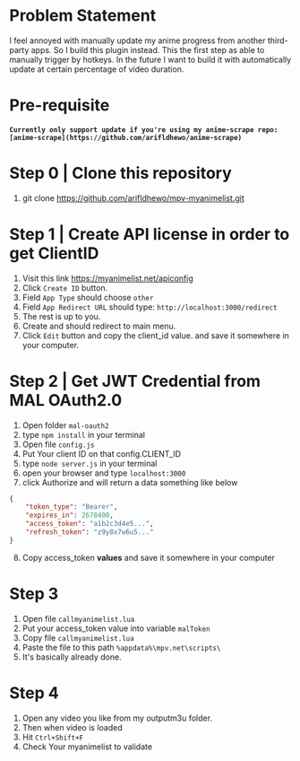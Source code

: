 # Problem Statement

I feel annoyed with manually update my anime progress from another third-party apps. So I build this plugin instead. This the first step as able to manually trigger by hotkeys. In the future I want to build it with automatically update at certain percentage of video duration.

# Pre-requisite

#### `Currently only support update if you're using my anime-scrape repo: [anime-scrape](https://github.com/arifldhewo/anime-scrape)`

# Step 0 | Clone this repository

1. git clone https://github.com/arifldhewo/mpv-myanimelist.git

# Step 1 | Create API license in order to get ClientID

1. Visit this link https://myanimelist.net/apiconfig
2. Click `Create ID` button.
3. Field `App Type` should choose `other`
4. Field `App Redirect URL` should type: `http://localhost:3000/redirect`
5. The rest is up to you.
6. Create and should redirect to main menu.
7. Click `Edit` button and copy the client_id value. and save it somewhere in your computer.

# Step 2 | Get JWT Credential from MAL OAuth2.0

1. Open folder `mal-oauth2`
2. type `npm install` in your terminal
3. Open file `config.js`
4. Put Your client ID on that config.CLIENT_ID
5. type `node server.js` in your terminal
6. open your browser and type `localhost:3000`
7. click Authorize and will return a data something like below

```json
{
	"token_type": "Bearer",
	"expires_in": 2678400,
	"access_token": "a1b2c3d4e5...",
	"refresh_token": "z9y8x7w6u5..."
}
```

8. Copy access_token **values** and save it somewhere in your computer

# Step 3

1. Open file `callmyanimelist.lua`
2. Put your access_token value into variable `malToken`
3. Copy file `callmyanimelist.lua`
4. Paste the file to this path `%appdata%\mpv.net\scripts\`
5. It's basically already done.

# Step 4

1. Open any video you like from my outputm3u folder.
2. Then when video is loaded
3. Hit `Ctrl+Shift+F`
4. Check Your myanimelist to validate
